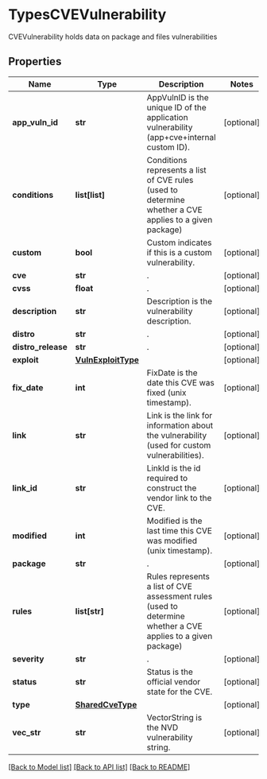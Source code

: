 # TypesCVEVulnerability

CVEVulnerability holds data on package and files vulnerabilities

## Properties
Name | Type | Description | Notes
------------ | ------------- | ------------- | -------------
**app_vuln_id** | **str** | AppVulnID is the unique ID of the application vulnerability (app+cve+internal custom ID).  | [optional] 
**conditions** | **list[list]** | Conditions represents a list of CVE rules (used to determine whether a CVE applies to a given package) | [optional] 
**custom** | **bool** | Custom indicates if this is a custom vulnerability.  | [optional] 
**cve** | **str** | .  | [optional] 
**cvss** | **float** | .  | [optional] 
**description** | **str** | Description is the vulnerability description.  | [optional] 
**distro** | **str** | .  | [optional] 
**distro_release** | **str** | .  | [optional] 
**exploit** | [**VulnExploitType**](VulnExploitType.md) |  | [optional] 
**fix_date** | **int** | FixDate is the date this CVE was fixed (unix timestamp).  | [optional] 
**link** | **str** | Link is the link for information about the vulnerability (used for custom vulnerabilities).  | [optional] 
**link_id** | **str** | LinkId is the id required to construct the vendor link to the CVE.  | [optional] 
**modified** | **int** | Modified is the last time this CVE was modified (unix timestamp).  | [optional] 
**package** | **str** | .  | [optional] 
**rules** | **list[str]** | Rules represents a list of CVE assessment rules (used to determine whether a CVE applies to a given package) | [optional] 
**severity** | **str** | .  | [optional] 
**status** | **str** | Status is the official vendor state for the CVE.  | [optional] 
**type** | [**SharedCveType**](SharedCveType.md) |  | [optional] 
**vec_str** | **str** | VectorString is the NVD vulnerability string.  | [optional] 

[[Back to Model list]](../README.md#documentation-for-models) [[Back to API list]](../README.md#documentation-for-api-endpoints) [[Back to README]](../README.md)


